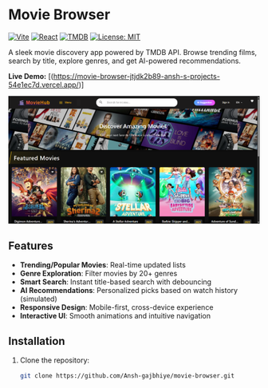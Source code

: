 #  Movie Browser

[![Vite](https://img.shields.io/badge/vite-%23646CFF.svg?logo=vite&logoColor=white)](https://vitejs.dev/)
[![React](https://img.shields.io/badge/react-%2320232a.svg?logo=react&logoColor=%2361DAFB)](https://react.dev/)
[![TMDB](https://img.shields.io/badge/tmdb-01d277?logo=themoviedatabase&logoColor=white)](https://www.themoviedb.org/)
[![License: MIT](https://img.shields.io/badge/License-MIT-yellow.svg)](https://opensource.org/licenses/MIT)

A sleek movie discovery app powered by TMDB API. Browse trending films, search by title, explore genres, and get AI-powered recommendations.

 **Live Demo:** [(https://movie-browser-jtjdk2b89-ansh-s-projects-54e1ec7d.vercel.app/)]

![Movie Browser Screenshot](https://raw.githubusercontent.com/Ansh-gajbhiye/movie-browser/main/public/movie-browser.png)

##  Features

- **Trending/Popular Movies**: Real-time updated lists
- **Genre Exploration**: Filter movies by 20+ genres
- **Smart Search**: Instant title-based search with debouncing
- **AI Recommendations**: Personalized picks based on watch history (simulated)
- **Responsive Design**: Mobile-first, cross-device experience
- **Interactive UI**: Smooth animations and intuitive navigation

##  Installation

1. Clone the repository:
   ```bash
   git clone https://github.com/Ansh-gajbhiye/movie-browser.git
